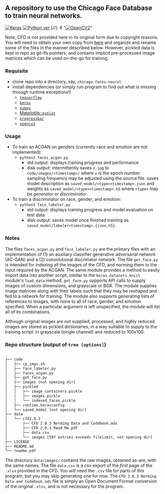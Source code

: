 ## A repository to use the Chicago Face Database to train neural networks.
[![Keras](https://img.shields.io/badge/framework-keras-red.svg)](https://keras.io)
[![Python ver](https://img.shields.io/pypi/pyversions/Django.svg)](https://www.python.org/)
[//]: # "[![OpenCV2](https://img.shields.io/badge/uses-opencv2,%20numpy,%20progressbar-fb1ffb.svg)](https://pypi.org/)"


Note, CFD is not provided here in its original form due to copyright reasons.
You will need to obtain your own copy from
[here](http://faculty.chicagobooth.edu/bernd.wittenbrink/cfd/index.html) and
organize and rename some of the files in the manner described below.
However, pickled data is kept in repo as git-lfs pointers, and contains implicit
pre-processed image matrices which can be used on-the-go for training.

### Requisite

* clone repo into a directory, say, `chicago-faces-neural`. 
* install dependencies (or simply run program to find out what is missing
    through runtime exceptions!)
    * [`tensorflow`](https://www.tensorflow.org/)
    * [`keras`](https://keras.io/)
    * [`numpy`](http://www.numpy.org/)
    * [Matplotlib::`pyplot`](https://matplotlib.org/api/pyplot_api.html)
    * [`progressbar`](https://pypi.org/project/progressbar2/)
    * [`opencv2`](https://pypi.org/project/opencv-python/)

### Usage

* To train an ACGAN on genders (currently race and emotion are not implemented):
    * `python3 faces_acgan.py`
        * std output: displays training progress and performance
        * disk output: intermittently saves `x.jpg` to `code/images/<timestamp>/`
          where `x` is the epoch number. sampling frequency may be adjusted
          using the source file. saves model description as
          `saved_model/<type><timestamp>.json` and weights as
          `saved_model/<type><timestamp>.h5` where
          `<type>` may be *generator* or *discriminator*.
* To train a discriminator on race, gender, and emotion:
    * `python3 face_labeler.py`
        * std output: displays training progress and model evaluation on test
          data
        * disk output: saves model once finished training as 
          `saved_model/labeler<timestamp>.{json,h5}`.

### Notes

The files `faces_acgan.py` and `face_labeler.py` are the primary files
with an implementation of (1) an auxiliary classifier generative adversarial
network (AC-GAN) and a (2) convolutional discrimator network. The file
`get_face.py` is intended for indexing all the images of the CFD, and norming
them to the input required by the ACGAN. The same module provides a method to
easily import data into another script, similar to the `keras.datasets.mnist`
module's `load_data` method. `get_face.py` supports API calls to supply images
of custom dimensions, and grayscale or BGR. The module supplies image matrices
along with their labels such that they may be reshaped and fed to a network for
training. The module also supports generating lists of references to images,
with none to all of race, gender, and emotion specified. When a particular
argument is left unspecified, the module will list all of its combinations.

Although original images are not supplied, processed, and highly reduced
images are stored as pickled dictionaries, in a way suitable to supply to the
training script: in grayscale (single channel) and reduced to 100x100.

### Repo structure (output of `tree [options]`)

```bash
.
├── code
│   ├── cp_imgs.sh
│   ├── face_labeler.py
│   ├── faces_acgan.py
│   ├── get_face.py
│   ├── images [not opening dir]
│   ├── pickled
│   │   ├── image_containers.pickle
│   │   ├── images.pickle
│   │   └── indexed_faces.pickle
│   ├── runtime.kerasconfig
│   └── saved_model [not opening dir]
├── data
│   └── cfd2.0.3
│       ├── CFD 2.0.3 Norming Data and Codebook.ods
│       ├── CFD 2.0.3 Read Me.pdf
│       ├── data.csv
│       └── images [597 entries exceeds filelimit, not opening dir]
├── LICENSE
├── README.md
└── readme.pdf
```

The directory `data/images/` contains the raw images, obtained as-are, with the same
names. The file `data.csv` is a csv export of the *first* page of the `.xlsx`
provided in the CFD. You *will* need the `.csv` file for parts of this program,
but you may skip generating one for now.
The `CFD 2.0.3 Norming Data and Codebook.ods` file is simply an Open Document
Format conversion of the original `.xlsx`, and is not necessary for the program.